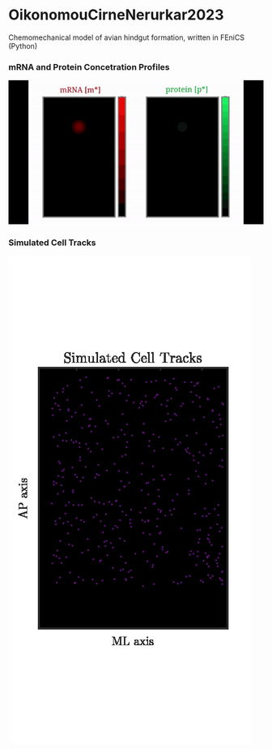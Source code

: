 # OikonomouCirneNerurkar2023
Chemomechanical model of avian hindgut formation, written in FEniCS (Python)


### mRNA and Protein Concetration Profiles
![](https://github.com/PanosOik/OikonomouCirneNerurkar2023/blob/main/mrna_protein.gif)

### Simulated Cell Tracks
![](https://github.com/PanosOik/OikonomouCirneNerurkar2023/blob/main/simulated_cell_tracks.gif)



